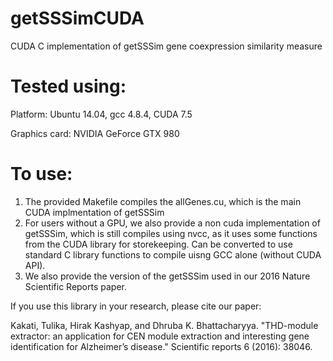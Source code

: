 # getSSSimCUDA
CUDA C implementation of getSSSim gene coexpression similarity measure

# Tested using:
Platform: Ubuntu 14.04, gcc 4.8.4, CUDA 7.5

Graphics card: NVIDIA GeForce GTX 980

# To use:
1. The provided Makefile compiles the allGenes.cu, which is the main CUDA implmentation of getSSSim
2. For users without a GPU, we also provide a non cuda implementation of getSSSim, which is still compiles using nvcc, as it uses some functions from the CUDA library for storekeeping. Can be converted to use standard C library functions to compile uisng GCC alone (without CUDA API).
3. We also provide the version of the getSSSim used in our 2016 Nature Scientific Reports paper.

If you use this library in your research, please cite our paper:

Kakati, Tulika, Hirak Kashyap, and Dhruba K. Bhattacharyya. "THD-module extractor: an application for CEN module extraction and interesting gene identification for Alzheimer’s disease." Scientific reports 6 (2016): 38046.
